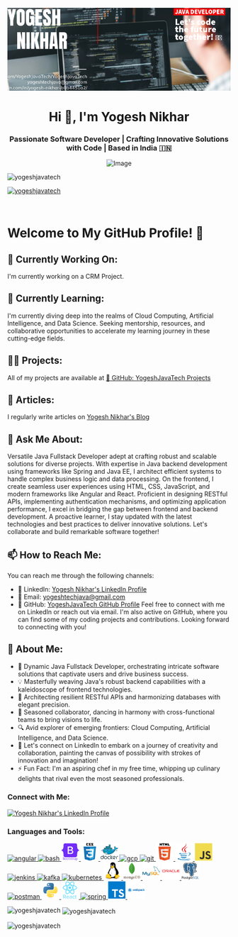 
![logo](https://github.com/YogeshJavaTech/YogeshJavaTech/blob/main/coverimage.png)

<h1 align="center">Hi 👋, I'm Yogesh Nikhar</h1>
<h3 align="center">Passionate Software Developer | Crafting Innovative Solutions with Code | Based in India 🇮🇳</h3>
<p align="center">
  <img src="https://camo.githubusercontent.com/19db51af5f90f1b152bc0b9078f5fe97053955be5074f03f17019c70345bdcdb/68747470733a2f2f6d69726f2e6d656469756d2e636f6d2f6d61782f313336302f302a37513379765349765f7430696f4a2d5a2e676966" alt="Image" width="400">
</p>

<p align="left"> <img src="https://komarev.com/ghpvc/?username=yogeshjavatech&label=Profile%20views&color=0e75b6&style=flat" alt="yogeshjavatech" /> </p>

<p align="left"> <a href="https://github.com/ryo-ma/github-profile-trophy"><img src="https://github-profile-trophy.vercel.app/?username=yogeshjavatech" alt="yogeshjavatech" /></a> </p>

<p align="left"> <a href="https://twitter.com/" target="blank"><img src="https://img.shields.io/twitter/follow/?logo=twitter&style=for-the-badge" alt="" /></a> </p>

# Welcome to My GitHub Profile! 👋

## 🔭 Currently Working On:
I'm currently working on a CRM Project.

## 🌱 Currently Learning:
I'm currently diving deep into the realms of Cloud Computing, Artificial Intelligence, and Data Science. Seeking mentorship, resources, and collaborative opportunities to accelerate my learning journey in these cutting-edge fields.

## 👨‍💻 Projects:
All of my projects are available at [🚀 GitHub: YogeshJavaTech Projects](https://github.com/YogeshJavaTech)

## 📝 Articles:
I regularly write articles on [Yogesh Nikhar's Blog](https://yogeshnikhar.wordpress.com/yogesh-nikharsoftware-developer/)

## 💬 Ask Me About:
Versatile Java Fullstack Developer adept at crafting robust and scalable solutions for diverse projects. With expertise in Java backend development using frameworks like Spring and Java EE, I architect efficient systems to handle complex business logic and data processing. On the frontend, I create seamless user experiences using HTML, CSS, JavaScript, and modern frameworks like Angular and React. Proficient in designing RESTful APIs, implementing authentication mechanisms, and optimizing application performance, I excel in bridging the gap between frontend and backend development. A proactive learner, I stay updated with the latest technologies and best practices to deliver innovative solutions. Let's collaborate and build remarkable software together!

## 📫 How to Reach Me:
You can reach me through the following channels:
- 🔗 LinkedIn: [Yogesh Nikhar's LinkedIn Profile](https://www.linkedin.com/in/yogesh-nikhar-b0b4451a2/)
- 📧 Email: yogeshtechjava@gmail.com
- 🐙 GitHub: [YogeshJavaTech GitHub Profile](https://github.com/YogeshJavaTech)
Feel free to connect with me on LinkedIn or reach out via email. I'm also active on GitHub, where you can find some of my coding projects and contributions. Looking forward to connecting with you!

## 🚀 About Me:
- 🚀 Dynamic Java Fullstack Developer, orchestrating intricate software solutions that captivate users and drive business success.
- 💡 Masterfully weaving Java's robust backend capabilities with a kaleidoscope of frontend technologies.
- 🎨 Architecting resilient RESTful APIs and harmonizing databases with elegant precision.
- 🤝 Seasoned collaborator, dancing in harmony with cross-functional teams to bring visions to life.
- 🔍 Avid explorer of emerging frontiers: Cloud Computing, Artificial Intelligence, and Data Science.
- 🌟 Let's connect on LinkedIn to embark on a journey of creativity and collaboration, painting the canvas of possibility with strokes of innovation and imagination!
- ⚡ Fun Fact: I'm an aspiring chef in my free time, whipping up culinary delights that rival even the most seasoned professionals.


<h3 align="left">Connect with Me:</h3>
<p align="left">
  <a href="https://linkedin.com/in/yogesh-nikhar-b0b4451a2" target="_blank">
    <img align="center" src="https://raw.githubusercontent.com/rahuldkjain/github-profile-readme-generator/master/src/images/icons/Social/linked-in-alt.svg" alt="Yogesh Nikhar's LinkedIn Profile" height="30" width="40" />
  </a>
</p>


<h3 align="left">Languages and Tools:</h3>
<p align="left"> <a href="https://angular.io" target="_blank" rel="noreferrer"> <img src="https://angular.io/assets/images/logos/angular/angular.svg" alt="angular" width="40" height="40"/> </a> <a href="https://www.gnu.org/software/bash/" target="_blank" rel="noreferrer"> <img src="https://www.vectorlogo.zone/logos/gnu_bash/gnu_bash-icon.svg" alt="bash" width="40" height="40"/> </a> <a href="https://getbootstrap.com" target="_blank" rel="noreferrer"> <img src="https://raw.githubusercontent.com/devicons/devicon/master/icons/bootstrap/bootstrap-plain-wordmark.svg" alt="bootstrap" width="40" height="40"/> </a> <a href="https://www.w3schools.com/css/" target="_blank" rel="noreferrer"> <img src="https://raw.githubusercontent.com/devicons/devicon/master/icons/css3/css3-original-wordmark.svg" alt="css3" width="40" height="40"/> </a> <a href="https://www.docker.com/" target="_blank" rel="noreferrer"> <img src="https://raw.githubusercontent.com/devicons/devicon/master/icons/docker/docker-original-wordmark.svg" alt="docker" width="40" height="40"/> </a> <a href="https://cloud.google.com" target="_blank" rel="noreferrer"> <img src="https://www.vectorlogo.zone/logos/google_cloud/google_cloud-icon.svg" alt="gcp" width="40" height="40"/> </a> <a href="https://git-scm.com/" target="_blank" rel="noreferrer"> <img src="https://www.vectorlogo.zone/logos/git-scm/git-scm-icon.svg" alt="git" width="40" height="40"/> </a> <a href="https://www.w3.org/html/" target="_blank" rel="noreferrer"> <img src="https://raw.githubusercontent.com/devicons/devicon/master/icons/html5/html5-original-wordmark.svg" alt="html5" width="40" height="40"/> </a> <a href="https://www.java.com" target="_blank" rel="noreferrer"> <img src="https://raw.githubusercontent.com/devicons/devicon/master/icons/java/java-original.svg" alt="java" width="40" height="40"/> </a> <a href="https://developer.mozilla.org/en-US/docs/Web/JavaScript" target="_blank" rel="noreferrer"> <img src="https://raw.githubusercontent.com/devicons/devicon/master/icons/javascript/javascript-original.svg" alt="javascript" width="40" height="40"/> </a> <a href="https://www.jenkins.io" target="_blank" rel="noreferrer"> <img src="https://www.vectorlogo.zone/logos/jenkins/jenkins-icon.svg" alt="jenkins" width="40" height="40"/> </a> <a href="https://kafka.apache.org/" target="_blank" rel="noreferrer"> <img src="https://www.vectorlogo.zone/logos/apache_kafka/apache_kafka-icon.svg" alt="kafka" width="40" height="40"/> </a> <a href="https://kubernetes.io" target="_blank" rel="noreferrer"> <img src="https://www.vectorlogo.zone/logos/kubernetes/kubernetes-icon.svg" alt="kubernetes" width="40" height="40"/> </a> <a href="https://www.linux.org/" target="_blank" rel="noreferrer"> <img src="https://raw.githubusercontent.com/devicons/devicon/master/icons/linux/linux-original.svg" alt="linux" width="40" height="40"/> </a> <a href="https://www.mongodb.com/" target="_blank" rel="noreferrer"> <img src="https://raw.githubusercontent.com/devicons/devicon/master/icons/mongodb/mongodb-original-wordmark.svg" alt="mongodb" width="40" height="40"/> </a> <a href="https://www.mysql.com/" target="_blank" rel="noreferrer"> <img src="https://raw.githubusercontent.com/devicons/devicon/master/icons/mysql/mysql-original-wordmark.svg" alt="mysql" width="40" height="40"/> </a> <a href="https://www.oracle.com/" target="_blank" rel="noreferrer"> <img src="https://raw.githubusercontent.com/devicons/devicon/master/icons/oracle/oracle-original.svg" alt="oracle" width="40" height="40"/> </a> <a href="https://www.postgresql.org" target="_blank" rel="noreferrer"> <img src="https://raw.githubusercontent.com/devicons/devicon/master/icons/postgresql/postgresql-original-wordmark.svg" alt="postgresql" width="40" height="40"/> </a> <a href="https://postman.com" target="_blank" rel="noreferrer"> <img src="https://www.vectorlogo.zone/logos/getpostman/getpostman-icon.svg" alt="postman" width="40" height="40"/> </a> <a href="https://www.python.org" target="_blank" rel="noreferrer"> <img src="https://raw.githubusercontent.com/devicons/devicon/master/icons/python/python-original.svg" alt="python" width="40" height="40"/> </a> <a href="https://reactjs.org/" target="_blank" rel="noreferrer"> <img src="https://raw.githubusercontent.com/devicons/devicon/master/icons/react/react-original-wordmark.svg" alt="react" width="40" height="40"/> </a> <a href="https://spring.io/" target="_blank" rel="noreferrer"> <img src="https://www.vectorlogo.zone/logos/springio/springio-icon.svg" alt="spring" width="40" height="40"/> </a> <a href="https://www.typescriptlang.org/" target="_blank" rel="noreferrer"> <img src="https://raw.githubusercontent.com/devicons/devicon/master/icons/typescript/typescript-original.svg" alt="typescript" width="40" height="40"/> </a> <a href="https://webpack.js.org" target="_blank" rel="noreferrer"> <img src="https://raw.githubusercontent.com/devicons/devicon/d00d0969292a6569d45b06d3f350f463a0107b0d/icons/webpack/webpack-original-wordmark.svg" alt="webpack" width="40" height="40"/> </a> </p>

<p><img align="left" src="https://github-readme-stats.vercel.app/api/top-langs?username=yogeshjavatech&show_icons=true&locale=en&layout=compact" alt="yogeshjavatech" /></p>

<p>&nbsp;<img align="center" src="https://github-readme-stats.vercel.app/api?username=yogeshjavatech&show_icons=true&locale=en" alt="yogeshjavatech" /></p>

<p><img align="center" src="https://github-readme-streak-stats.herokuapp.com/?user=yogeshjavatech&" alt="yogeshjavatech" /></p>
